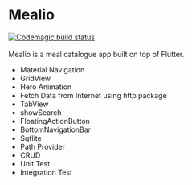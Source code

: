# Mealio

[![Codemagic build status](https://api.codemagic.io/apps/5d67d5d9589eba0a84b45b7b/5d67d5d9589eba0a84b45b7a/status_badge.svg)](https://codemagic.io/apps/5d67d5d9589eba0a84b45b7b/5d67d5d9589eba0a84b45b7a/latest_build)
<br>
<br>
Mealio is a meal catalogue app built on top of Flutter. <br>
<ul>
<li>Material Navigation</li>
<li>GridView</li>
<li>Hero Animation</li>
<li>Fetch Data from Internet using http package</li>
<li>TabView</li>
<li>showSearch</li>
<li>FloatingActionButton</li>
<li>BottomNavigationBar</li>
<li>Sqflite</li>
<li>Path Provider</li>
<li>CRUD</li>
<li>Unit Test</li>
<li>Integration Test</li>
</ul>

<!-- ## Preview App

<img src="https://i.imgur.com/NrZ7rT9.gif" width="300" height="600" /> -->
